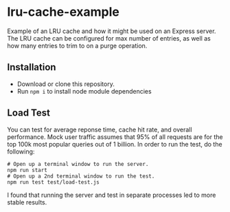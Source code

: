 # lru-cache-example
Example of an LRU cache and how it might be used on an Express server. The LRU cache can be configured for max number of entries, as well as how many entries to trim to on a purge operation.

## Installation
* Download or clone this repository.
* Run `npm i` to install node module dependencies

## Load Test
You can test for average reponse time, cache hit rate, and overall performance. Mock user traffic assumes that 95% of all requests are for the top 100k most popular queries out of 1 billion. In order to run the test, do the following:
```
# Open up a terminal window to run the server.
npm run start
# Open up a 2nd terminal window to run the test.
npm run test test/load-test.js
```
I found that running the server and test in separate processes led to more stable results.

